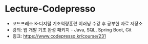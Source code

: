# Lecture-Codepresso
- 코드프레소 K-디지털 기초역량훈련 이러닝 수강 후 공부한 자료 저장소
- 강의: 웹 개발 기초 완성 패키지 - Java, SQL, Spring Boot, Git
- 링크: https://www.codepresso.kr/course/231